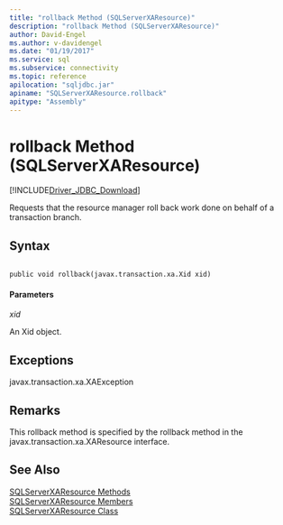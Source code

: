 ```yaml
---
title: "rollback Method (SQLServerXAResource)"
description: "rollback Method (SQLServerXAResource)"
author: David-Engel
ms.author: v-davidengel
ms.date: "01/19/2017"
ms.service: sql
ms.subservice: connectivity
ms.topic: reference
apilocation: "sqljdbc.jar"
apiname: "SQLServerXAResource.rollback"
apitype: "Assembly"
---
```

# rollback Method (SQLServerXAResource)
[!INCLUDE[Driver_JDBC_Download](../../../includes/driver_jdbc_download.md)]

  Requests that the resource manager roll back work done on behalf of a transaction branch.  
  
## Syntax  
  
```  
  
public void rollback(javax.transaction.xa.Xid xid)  
```  
  
#### Parameters  
 *xid*  
  
 An Xid object.  
  
## Exceptions  
 javax.transaction.xa.XAException  
  
## Remarks  
 This rollback method is specified by the rollback method in the javax.transaction.xa.XAResource interface.  
  
## See Also  
 [SQLServerXAResource Methods](../../../connect/jdbc/reference/sqlserverxaresource-methods.md)   
 [SQLServerXAResource Members](../../../connect/jdbc/reference/sqlserverxaresource-members.md)   
 [SQLServerXAResource Class](../../../connect/jdbc/reference/sqlserverxaresource-class.md)  
  
  
